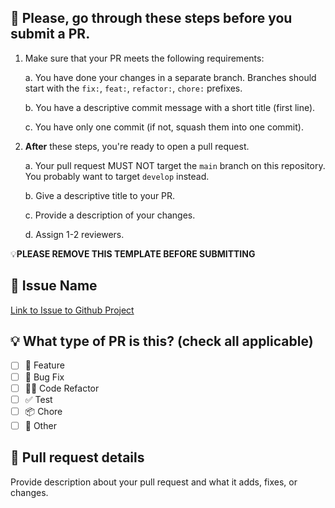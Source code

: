 ## 📣 Please, go through these steps before you submit a PR.

1. Make sure that your PR meets the following requirements:

   a. You have done your changes in a separate branch. Branches should start with the `fix:`, `feat:`, `refactor:`, `chore:` prefixes.

   b. You have a descriptive commit message with a short title (first line).

   c. You have only one commit (if not, squash them into one commit).

3. **After** these steps, you're ready to open a pull request.

   a. Your pull request MUST NOT target the `main` branch on this repository. You probably want to target `develop` instead.

   b. Give a descriptive title to your PR.

   c. Provide a description of your changes.

   d. Assign 1-2 reviewers.


💡**PLEASE REMOVE THIS TEMPLATE BEFORE SUBMITTING**

## 🔗 Issue Name

[Link to Issue to Github Project](link)

## 💡 What type of PR is this? (check all applicable)

- [ ] 🍕 Feature
- [ ] 🐛 Bug Fix
- [ ] 🧑‍💻 Code Refactor
- [ ] ✅ Test
- [ ] 📦 Chore
- [ ] 📝 Other

## 💬 Pull request details

Provide description about your pull request and what it adds, fixes, or changes.

